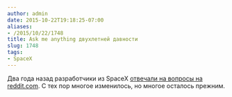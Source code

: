 ```yaml
---
author: admin
date: 2015-10-22T19:18:25-07:00
aliases:
- /2015/10/22/1748
title: Ask me anything двухлетней давности
slug: 1748
tags:
- SpaceX
---
```


Два года назад разработчики из SpaceX [отвечали на вопросы на reddit.com](https://www.reddit.com/r/IAmA/comments/1853ap/we_are_spacex_software_engineers_we_launch/). С тех пор многое изменилось, но многое осталось прежним.

<!--more-->
